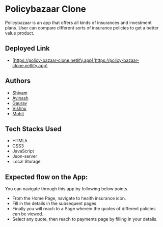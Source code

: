 
# Policybazaar Clone

Policybazaar is an app that offers all kinds of insurances and investment plans. User can compare different sorts of insurance policies to get a better value product.

## Deployed Link

- [https://policy-bazaar-clone.netlify.app](https://policy-bazaar-clone.netlify.app)


## Authors


- [Shivam](https://github.com/shiva-69)
- [Avinash](https://github.com/Avi1702)
- [Gaurav](https://github.com/gauravsft)
- [Vishnu](https://github.com/vishnu-me)
- [Mohit](https://github.com/mohitsharma9001)



## Tech Stacks Used

- HTML5
- CSS3
- JavaScript
- Json-server
- Local Storage


## Expected flow on the App: 

You can navigate through this app by following below points.

- From the Home Page, navigate to health insurance icon.
- Fill in the details in the subsequent pages.
- Finally you will reach to a Page wherein the quotes of different policies can be viewed.
- Select any quote, then reach to payments page by filling in your details.


